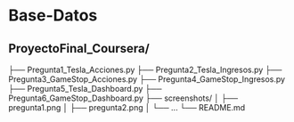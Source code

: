 # Base-Datos

## ProyectoFinal_Coursera/
├── Pregunta1_Tesla_Acciones.py
├── Pregunta2_Tesla_Ingresos.py
├── Pregunta3_GameStop_Acciones.py
├── Pregunta4_GameStop_Ingresos.py
├── Pregunta5_Tesla_Dashboard.py
├── Pregunta6_GameStop_Dashboard.py
├── screenshots/
│   ├── pregunta1.png
│   ├── pregunta2.png
│   └── ...
└── README.md
